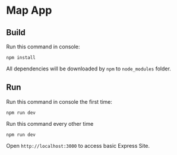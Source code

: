 Map App
==================

Build
-----

Run this command in console:

```
npm install
```

All dependencies will be downloaded by `npm` to `node_modules` folder.

Run
---

Run this command in console the first time:

```
npm run dev 
```

Run this command every other time

```
npm run dev 
```

Open `http://localhost:3000` to access basic Express Site.
